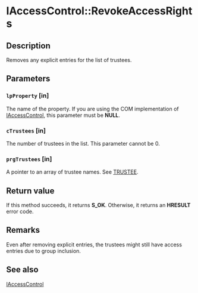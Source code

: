 # IAccessControl::RevokeAccessRights

## Description

Removes any explicit entries for the list of trustees.

## Parameters

### `lpProperty` [in]

The name of the property. If you are using the COM implementation of [IAccessControl](https://learn.microsoft.com/windows/desktop/api/iaccess/nn-iaccess-iaccesscontrol), this parameter must be **NULL**.

### `cTrustees` [in]

The number of trustees in the list. This parameter cannot be 0.

### `prgTrustees` [in]

A pointer to an array of trustee names. See [TRUSTEE](https://learn.microsoft.com/windows/desktop/api/accctrl/ns-accctrl-trustee_a).

## Return value

If this method succeeds, it returns **S_OK**. Otherwise, it returns an **HRESULT** error code.

## Remarks

Even after removing explicit entries, the trustees might still have access entries due to group inclusion.

## See also

[IAccessControl](https://learn.microsoft.com/windows/desktop/api/iaccess/nn-iaccess-iaccesscontrol)